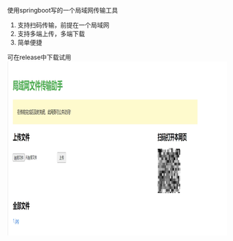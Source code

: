 使用springboot写的一个局域网传输工具
1. 支持扫码传输，前提在一个局域网
2. 支持多端上传，多端下载
3. 简单便捷

可在release中下载试用
<img src="./img/1.jpg" alt="Smiley face" width="1000" height="400">
